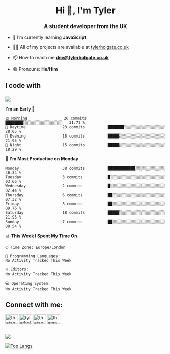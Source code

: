 <h1 align="center">Hi 👋, I'm Tyler</h1>
<h3 align="center">A student developer from the UK</h3>

- 🌱 I’m currently learning **JavaScript**

- 👨‍💻 All of my projects are available at [tylerholgate.co.uk](tylerholgate.co.uk)

- 📫 How to reach me **dev@tylerholgate.co.uk**

- 😄 Pronouns: **He/Him**

<h2 align="left">I code with</h2>

###

<p align="left">
  <a href="https://skillicons.dev">
    <img src="https://skillicons.dev/icons?i=swift,html,css,py,vscode,apple" />
  </a>
</p>

<!--START_SECTION:waka-->
**I'm an Early 🐤** 

```text
🌞 Morning                26 commits          ████████░░░░░░░░░░░░░░░░░   31.71 % 
🌆 Daytime                23 commits          ███████░░░░░░░░░░░░░░░░░░   28.05 % 
🌃 Evening                18 commits          █████░░░░░░░░░░░░░░░░░░░░   21.95 % 
🌙 Night                  15 commits          █████░░░░░░░░░░░░░░░░░░░░   18.29 % 
```
📅 **I'm Most Productive on Monday** 

```text
Monday                   38 commits          ████████████░░░░░░░░░░░░░   46.34 % 
Tuesday                  3 commits           █░░░░░░░░░░░░░░░░░░░░░░░░   03.66 % 
Wednesday                2 commits           █░░░░░░░░░░░░░░░░░░░░░░░░   02.44 % 
Thursday                 6 commits           ██░░░░░░░░░░░░░░░░░░░░░░░   07.32 % 
Friday                   8 commits           ██░░░░░░░░░░░░░░░░░░░░░░░   09.76 % 
Saturday                 18 commits          █████░░░░░░░░░░░░░░░░░░░░   21.95 % 
Sunday                   7 commits           ██░░░░░░░░░░░░░░░░░░░░░░░   08.54 % 
```


📊 **This Week I Spent My Time On** 

```text
🕑︎ Time Zone: Europe/London

💬 Programming Languages: 
No Activity Tracked This Week

🔥 Editors: 
No Activity Tracked This Week

💻 Operating System: 
No Activity Tracked This Week
```


<!--END_SECTION:waka-->

<h2 align="left">Connect with me:</h3>
<p align="left">
<a href="https://twitter.com/thetankty" target="blank"><img align="center" src="https://raw.githubusercontent.com/rahuldkjain/github-profile-readme-generator/master/src/images/icons/Social/twitter.svg" alt="thetankty" height="30" width="40" /></a>
<a href="https://linkedin.com/in/tyler-holgate" target="blank"><img align="center" src="https://raw.githubusercontent.com/rahuldkjain/github-profile-readme-generator/master/src/images/icons/Social/linked-in-alt.svg" alt="tylerholgate" height="30" width="40" /></a>
<a href="https://instagram.com/thetankty" target="blank"><img align="center" src="https://raw.githubusercontent.com/rahuldkjain/github-profile-readme-generator/master/src/images/icons/Social/instagram.svg" alt="thetankty" height="30" width="40" /></a>
<a href="https://www.youtube.com/@thetankty" target="blank"><img align="center" src="https://raw.githubusercontent.com/rahuldkjain/github-profile-readme-generator/master/src/images/icons/Social/youtube.svg" alt="thetankty" height="30" width="40" /></a>
</p>

<br clear="both">

<!-- <div align="center">
  <a href="https://open.spotify.com/user/tyholgate16">
    <img src="https://spotify-recently-played-readme.vercel.app/api?user=tyholgate16&count=1&unique=true" alt="Spotify recently played"  />
  </a>
</div>
-->

<div align="left">
  <a href= "https://spotify-github-profile.vercel.app/api/view.svg?uid=tyholgate16&redirect=true">
    <img src="https://spotify-github-profile.vercel.app/api/view.svg?uid=tyholgate16&cover_image=true&theme=natemoo-re&show_offline=true&background_color=5900ff&interchange=false&bar_color=8000ff&bar_color_cover=false" />
  </a>
  
   <a href="#">![Top Langs](https://github-readme-stats.vercel.app/api/top-langs/?username=thetankty&layout=compact&theme=midnight-purple&count_private=true&hide_border=true)</a>
</div>

###


